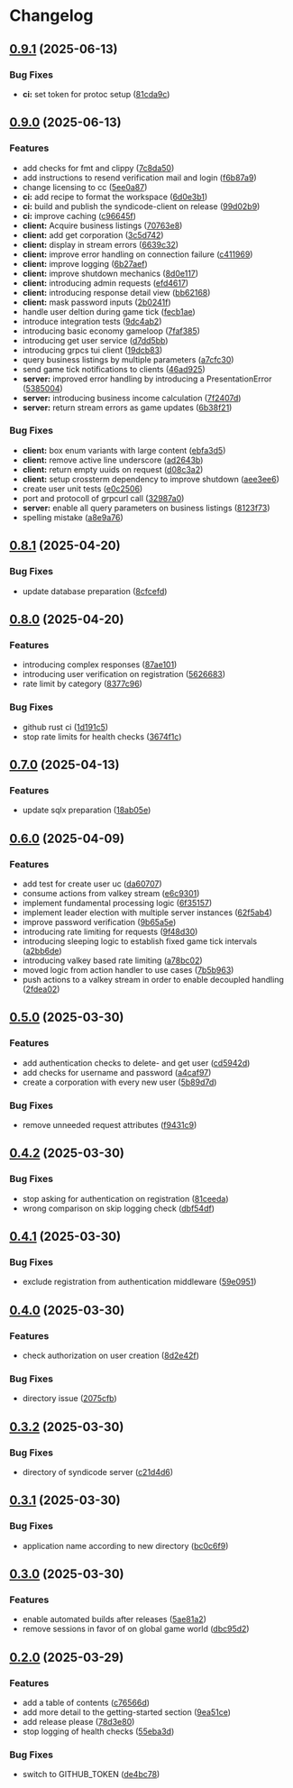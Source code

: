 # Changelog

## [0.9.1](https://github.com/MaikBuse/syndicode/compare/v0.9.0...v0.9.1) (2025-06-13)


### Bug Fixes

* **ci:** set token for protoc setup ([81cda9c](https://github.com/MaikBuse/syndicode/commit/81cda9cbbc0f9d11c96a4166499eb73688c01c0e))

## [0.9.0](https://github.com/MaikBuse/syndicode/compare/v0.8.1...v0.9.0) (2025-06-13)


### Features

* add checks for fmt and clippy ([7c8da50](https://github.com/MaikBuse/syndicode/commit/7c8da50c16e4a012a51ce0e5518f69d9f8afa7f7))
* add instructions to resend verification mail and login ([f6b87a9](https://github.com/MaikBuse/syndicode/commit/f6b87a99a411db6e1866c551a1076d47862b3df3))
* change licensing to cc ([5ee0a87](https://github.com/MaikBuse/syndicode/commit/5ee0a871706a743f8511a56b3ddf43a3781397fa))
* **ci:** add recipe to format the workspace ([6d0e3b1](https://github.com/MaikBuse/syndicode/commit/6d0e3b1809bbce5d7764ddb17831fd82553760dc))
* **ci:** build and publish the syndicode-client on release ([99d02b9](https://github.com/MaikBuse/syndicode/commit/99d02b9a7fc3488fe4ba82fec9cbfe9c4683a450))
* **ci:** improve caching ([c96645f](https://github.com/MaikBuse/syndicode/commit/c96645f7242059e0454a58511f25bc3b585e7f1e))
* **client:** Acquire business listings ([70763e8](https://github.com/MaikBuse/syndicode/commit/70763e8f94f28ccb3598c810491e488bb28fcb10))
* **client:** add get corporation ([3c5d742](https://github.com/MaikBuse/syndicode/commit/3c5d7429eb973c916157752a3ed7f13bcd10e7ea))
* **client:** display in stream errors ([6639c32](https://github.com/MaikBuse/syndicode/commit/6639c32204fb2d61dae8a85c20703c809fb79f1a))
* **client:** improve error handling on connection failure ([c411969](https://github.com/MaikBuse/syndicode/commit/c411969f6b0f069a629b55cebfcb0928353e7180))
* **client:** improve logging ([6b27aef](https://github.com/MaikBuse/syndicode/commit/6b27aefa1d95dcc8889015ced22b79fd9658b684))
* **client:** improve shutdown mechanics ([8d0e117](https://github.com/MaikBuse/syndicode/commit/8d0e11707a83d9d918bcba6929fdecd8068e60fe))
* **client:** introducing admin requests ([efd4617](https://github.com/MaikBuse/syndicode/commit/efd4617c28fe8aa6139ae36560dee2cea5940be2))
* **client:** introducing response detail view ([bb62168](https://github.com/MaikBuse/syndicode/commit/bb621682cec88c1291f5bd6c43c295b8717a5b36))
* **client:** mask password inputs ([2b0241f](https://github.com/MaikBuse/syndicode/commit/2b0241f3d3fc1ff9ae351d55f6ccc663d641f642))
* handle user deltion during game tick ([fecb1ae](https://github.com/MaikBuse/syndicode/commit/fecb1aef1ac99ca02881bbdb2b9b363bf77cdd37))
* introduce integration tests ([9dc4ab2](https://github.com/MaikBuse/syndicode/commit/9dc4ab2a36b2a1b408cf3554834436d333c1477f))
* introducing basic economy gameloop ([7faf385](https://github.com/MaikBuse/syndicode/commit/7faf38511769202bfe71ffe11d7517b1f0f16e9a))
* introducing get user service ([d7dd5bb](https://github.com/MaikBuse/syndicode/commit/d7dd5bbb2af64e52388f3afb0d2aa92aef719ae2))
* introducing grpcs tui client ([19dcb83](https://github.com/MaikBuse/syndicode/commit/19dcb837b88d2d4643ee373058d5a767d4301b13))
* query business listings by multiple parameters ([a7cfc30](https://github.com/MaikBuse/syndicode/commit/a7cfc3074597f8421c8414824f0dc77a46090055))
* send game tick notifications to clients ([46ad925](https://github.com/MaikBuse/syndicode/commit/46ad92530863903fdcda4a1b87a1b3ebbafb0c39))
* **server:** improved error handling by introducing a PresentationError ([5385004](https://github.com/MaikBuse/syndicode/commit/5385004f435efd317908a5c38efd82d2d5a44bb9))
* **server:** introducing business income calculation ([7f2407d](https://github.com/MaikBuse/syndicode/commit/7f2407db1eeb042705688560b378419d73454664))
* **server:** return stream errors as game updates ([6b38f21](https://github.com/MaikBuse/syndicode/commit/6b38f216c4a64608aaae51ff1dfc5d693467404d))


### Bug Fixes

* **client:** box enum variants with large content ([ebfa3d5](https://github.com/MaikBuse/syndicode/commit/ebfa3d5362053b1c422989ade3cc880db73e348a))
* **client:** remove active line underscore ([ad2643b](https://github.com/MaikBuse/syndicode/commit/ad2643bff74ed9fec344ea5b6acd50d9617f8b9a))
* **client:** return empty uuids on request ([d08c3a2](https://github.com/MaikBuse/syndicode/commit/d08c3a2759d357c9b10945d7a33cf204f8b4f58d))
* **client:** setup crossterm dependency to improve shutdown ([aee3ee6](https://github.com/MaikBuse/syndicode/commit/aee3ee64f645a4f885a88ab170fd3732a835d861))
* create user unit tests ([e0c2506](https://github.com/MaikBuse/syndicode/commit/e0c2506ec4e88bd7927ad40b70bd946cf1e4af2d))
* port and protocoll of grpcurl call ([32987a0](https://github.com/MaikBuse/syndicode/commit/32987a0bd70c4519a27edfb7d9ddbd6a956842d7))
* **server:** enable all query parameters on business listings ([8123f73](https://github.com/MaikBuse/syndicode/commit/8123f732de1a68191cb365bb4bb774047cb672e1))
* spelling mistake ([a8e9a76](https://github.com/MaikBuse/syndicode/commit/a8e9a7662a55df88bdb9d6a9c4d8b815df136715))

## [0.8.1](https://github.com/MaikBuse/syndicode/compare/v0.8.0...v0.8.1) (2025-04-20)


### Bug Fixes

* update database preparation ([8cfcefd](https://github.com/MaikBuse/syndicode/commit/8cfcefd7262a559280fc60bc4dc47350906495ee))

## [0.8.0](https://github.com/MaikBuse/syndicode/compare/v0.7.0...v0.8.0) (2025-04-20)


### Features

* introducing complex responses ([87ae101](https://github.com/MaikBuse/syndicode/commit/87ae1013b0b1661aa6d180a313f86e3dad86bc8a))
* introducing user verification on registration ([5626683](https://github.com/MaikBuse/syndicode/commit/56266837a53f0ff934c2029be71c5f0869939b34))
* rate limit by category ([8377c96](https://github.com/MaikBuse/syndicode/commit/8377c9666a0c0bb0ff23124724d46ffb07f73f61))


### Bug Fixes

* github rust ci ([1d191c5](https://github.com/MaikBuse/syndicode/commit/1d191c513f93b0f0b32d88ca68a9a27dee96baa2))
* stop rate limits for health checks ([3674f1c](https://github.com/MaikBuse/syndicode/commit/3674f1c104c8ba28258cf31a83f8333e5e861452))

## [0.7.0](https://github.com/MaikBuse/syndicode/compare/v0.6.0...v0.7.0) (2025-04-13)


### Features

* update sqlx preparation ([18ab05e](https://github.com/MaikBuse/syndicode/commit/18ab05ea391e8713830d4e7a00831153b305bd3b))

## [0.6.0](https://github.com/MaikBuse/syndicode/compare/v0.5.0...v0.6.0) (2025-04-09)


### Features

* add test for create user uc ([da60707](https://github.com/MaikBuse/syndicode/commit/da60707563a3e1711ad91dff39490441ca1e23a9))
* consume actions from valkey stream ([e6c9301](https://github.com/MaikBuse/syndicode/commit/e6c930154b682465b83a4046ea20d5f858eb725d))
* implement fundamental processing logic ([6f35157](https://github.com/MaikBuse/syndicode/commit/6f35157f50fd1ab7784a0404121ad8a540b0a1d7))
* implement leader election with multiple server instances ([62f5ab4](https://github.com/MaikBuse/syndicode/commit/62f5ab4ad70a0e993f9a1d29bdac6218ac719e24))
* improve password verification ([9b65a5e](https://github.com/MaikBuse/syndicode/commit/9b65a5e78550b3a797f365846b2105c18f9575e2))
* introducing rate limiting for requests ([9f48d30](https://github.com/MaikBuse/syndicode/commit/9f48d30cb0e35285d6c72d14eb2afbbb6a536a83))
* introducing sleeping logic to establish fixed game tick intervals ([a2bb6de](https://github.com/MaikBuse/syndicode/commit/a2bb6de065b797843347b8c37d40f9a163caf020))
* introducing valkey based rate limiting ([a78bc02](https://github.com/MaikBuse/syndicode/commit/a78bc0235464a6ba3d0426697c06ea2e39219257))
* moved logic from action handler to use cases ([7b5b963](https://github.com/MaikBuse/syndicode/commit/7b5b96314704462cbfabbc8f4a5ff71b3735b90d))
* push actions to a valkey stream in order to enable decoupled handling ([2fdea02](https://github.com/MaikBuse/syndicode/commit/2fdea02b7de881cd589c84633b77dcf8ae487821))

## [0.5.0](https://github.com/MaikBuse/syndicode/compare/v0.4.2...v0.5.0) (2025-03-30)


### Features

* add authentication checks to delete- and get user ([cd5942d](https://github.com/MaikBuse/syndicode/commit/cd5942dffcd567351f9921e493faf875307ead7c))
* add checks for username and password ([a4caf97](https://github.com/MaikBuse/syndicode/commit/a4caf973d2ebfe4e9e0d80dac8cc18e7a199be85))
* create a corporation with every new user ([5b89d7d](https://github.com/MaikBuse/syndicode/commit/5b89d7dec541202dbb66929d6055c0f49d59f0f6))


### Bug Fixes

* remove unneeded request attributes ([f9431c9](https://github.com/MaikBuse/syndicode/commit/f9431c90e1780918708ecae698fa6f80816443ac))

## [0.4.2](https://github.com/MaikBuse/syndicode/compare/v0.4.1...v0.4.2) (2025-03-30)


### Bug Fixes

* stop asking for authentication on registration ([81ceeda](https://github.com/MaikBuse/syndicode/commit/81ceedae8272cca94711550369baf4388f4b873e))
* wrong comparison on skip logging check ([dbf54df](https://github.com/MaikBuse/syndicode/commit/dbf54df618fc937c9a107bca914f4e11822a0f77))

## [0.4.1](https://github.com/MaikBuse/syndicode/compare/v0.4.0...v0.4.1) (2025-03-30)


### Bug Fixes

* exclude registration from authentication middleware ([59e0951](https://github.com/MaikBuse/syndicode/commit/59e09512b73848f2c5944f58f16be588e93e880e))

## [0.4.0](https://github.com/MaikBuse/syndicode/compare/v0.3.2...v0.4.0) (2025-03-30)


### Features

* check authorization on user creation ([8d2e42f](https://github.com/MaikBuse/syndicode/commit/8d2e42f7f7463bbc0d65ffc7c1dd23a2bad8f3f5))


### Bug Fixes

* directory issue ([2075cfb](https://github.com/MaikBuse/syndicode/commit/2075cfbd9e97c37a5935861db26755b66b98a7e3))

## [0.3.2](https://github.com/MaikBuse/syndicode/compare/v0.3.1...v0.3.2) (2025-03-30)


### Bug Fixes

* directory of syndicode server ([c21d4d6](https://github.com/MaikBuse/syndicode/commit/c21d4d60226e05c19bf989b7c83038a669f54336))

## [0.3.1](https://github.com/MaikBuse/syndicode/compare/v0.3.0...v0.3.1) (2025-03-30)


### Bug Fixes

* application name according to new directory ([bc0c6f9](https://github.com/MaikBuse/syndicode/commit/bc0c6f956f101754cc54b05dce7b7eb75000794e))

## [0.3.0](https://github.com/MaikBuse/syndicode/compare/v0.2.0...v0.3.0) (2025-03-30)


### Features

* enable automated builds after releases ([5ae81a2](https://github.com/MaikBuse/syndicode/commit/5ae81a2197ce5a48e1aec8007d0cf2421d6696b6))
* remove sessions in favor of on global game world ([dbc95d2](https://github.com/MaikBuse/syndicode/commit/dbc95d2c63633a38fd37885077f56f6df68c136a))

## [0.2.0](https://github.com/MaikBuse/syndicode/compare/0.1.4...v0.2.0) (2025-03-29)


### Features

* add a table of contents ([c76566d](https://github.com/MaikBuse/syndicode/commit/c76566dd36836701fa9181497a7c148b61cffc72))
* add more detail to the getting-started section ([9ea51ce](https://github.com/MaikBuse/syndicode/commit/9ea51ceec65f5aae98a462bd27fa3090a60f54a1))
* add release please ([78d3e80](https://github.com/MaikBuse/syndicode/commit/78d3e80724912c967ee56a657ed0d4d0deac4cb1))
* stop logging of health checks ([55eba3d](https://github.com/MaikBuse/syndicode/commit/55eba3d017fa288b8ce712f11d1c841b8982e6b6))


### Bug Fixes

* switch to GITHUB_TOKEN ([de4bc78](https://github.com/MaikBuse/syndicode/commit/de4bc78355f75850833e664d6a836100cfa66448))
